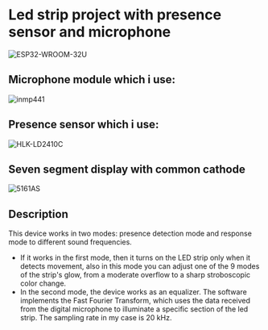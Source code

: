 # Led strip project with presence sensor and microphone
![ESP32-WROOM-32U](https://images.prom.ua/4578430808_w640_h640_esp32-wroom-32u-bluetooth-wifi.jpg)
## Microphone module which i use:
![inmp441](https://www.faranux.com/wp-content/uploads/2023/04/i2s.jpg)
## Presence sensor which i use:
![HLK-LD2410C](https://art.mysku-st.net/uploads/arts/07/83/19/2023/01/19/52dd15.png)
## Seven segment display with common cathode
![5161AS](https://radiokomponent.com.ua/wa-data/public/shop/products/32/36/13632/images/15712/15712.750x0@2x.jpg)
## Description
This device works in two modes: presence detection mode and response mode to different sound frequencies.
+ If it works in the first mode, then it turns on the LED strip only when it detects movement, also in this mode you can adjust one of the 9 modes of the strip's glow, from a moderate overflow to a sharp stroboscopic color change.
+ In the second mode, the device works as an equalizer. The software implements the Fast Fourier Transform, which uses the data received from the digital microphone to illuminate a specific section of the led strip. The sampling rate in my case is 20 kHz.
